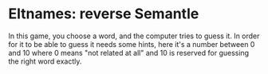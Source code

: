 # Eltnames: reverse Semantle

In this game, you choose a word, and the computer tries to guess it.
In order for it to be able to guess it needs some hints, here it's a number
between 0 and 10 where 0 means "not related at all" and 10 is reserved for
guessing the right word exactly.
